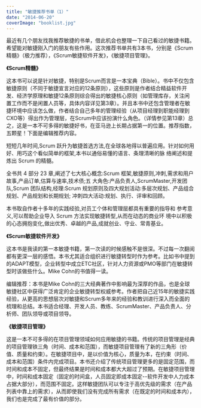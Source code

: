 ```yaml
---
title: "敏捷推荐书单（1）"
date: "2014-06-20"
coverImage: "booklist.jpg"
---
```


最近有几个朋友找我推荐敏捷的书单，借此机会也整理一下自己看过的敏捷书籍。希望能对敏捷刚入门的朋友有些作用。这次推荐书单共有3本书，分别是《Scrum精髓》（极力推荐），《Scrum敏捷软件开发》，《敏捷项目管理》。

**《Scrum精髓》**

这本书可以说是针对敏捷，特别是Scrum而言是一本宝典（Bible）。书中不仅包含敏捷原则（不同于敏捷宣言对应的12条原则），这些原则是作者结合精益软件开发、经济学原理和敏捷12条原则综合得出的敏捷核心原则（如管理库存，关注闲置工作而不是闲置人员等，具体内容详见第3章）。并且本书中还包含管理者在敏捷环境中应该怎么做，作者结合自己多年的管理经验（从项目经理到职能经理到CXO等）得出作为管理层，在Scrum中应该扮演什么角色。（详情参见第13章）总之，这是一本不可多得的敏捷好书，在亚马逊上长期占据第一的位置。推荐指数，五颗星！下面是编辑推荐内容。

短短几年时间,Scrum 跃升为敏捷首选方法,在全球各地得以普遍应用。针对如何用好、用巧这个看似简单的框架,本书以通俗易懂的语言、条理清晰的脉 络阐述和提炼出 Scrum 的精髓。

全书共 4 部分 23 章,阐述了七大核心概念:Scrum 框架,敏捷原则,冲刺,需求和用户故事,产品订单,估算与速率,技术债;五 大角色:产品负责人,ScrumMaster,开发团队,Scrum 团队结构,经理:Scrum 规划原则及四大规划活动:多层次规划、产品组合规划、产品规划和长期规划; 冲刺四大活动:规划、执行、评审和回顾。

本书取自作者十多年的实践经验,对员工个体和管理层都具有重要的指导和 参考意义,可以帮助企业导入 Scrum 方法实现敏捷转型,从而在动态的商业环 境中以积极的心态拥抱变化,做出优秀、卓越的产品,成就创业、守业、常青基业。

**《Scrum敏捷软件开发》**

这本书是我读的第一本敏捷书籍，第一次读的时候感触不是很深。不过每一次翻阅都有更深一层的感悟。本书尤其适合组织进行敏捷转型时作为参考。比如书中提到的ADAPT模型，企业转型中成立ETC社区，针对人力资源或PMO等部门在敏捷转型时该做些什么。Mike Cohn的书值得一读。

编辑推荐：本书是Mike Cohn的三大经典著作中影响最为深厚的作品，也是全球敏捷社区中获得广泛肯定的企业敏捷转型权威参考。作者把自己近15年的敏捷实践经验，从更高的思想层次对敏捷和Scrum多年来的经验和教训进行深入而全面的梳理和总结。本书适合经理、开发人员、教练、ScrumMaster、产品负责人、分析师、团队领导或项目领导。

**《敏捷项目管理》**

这是一本不可多得的在项目管理领域如何应用敏捷的书籍。传统的项目管理是经典的项目管理铁三角（时间、成本和范围），而敏捷项目管理有了新的三角形（价值、质量和约束）。在敏捷项目中，是以价值为核心，质量为本，在约束（时间、成本和范围）条件内完成项目。本书还介绍了传统项目管理更多的是固定范围，而时间和成本不固定，但最终结果是时间和成本都大大超过了预期。在敏捷项目管理中，时间和成本固定（固定的时间盒，人员固定即成本固定--软件开发中人力成本占据大部分），而范围不固定。这样敏捷团队可以专注于高优先级的需求（在产品列表中靠上的需求），从而即使我们没有完成所有需求（在既定的时间和成本内），我们也是完成了最有价值的部分。

